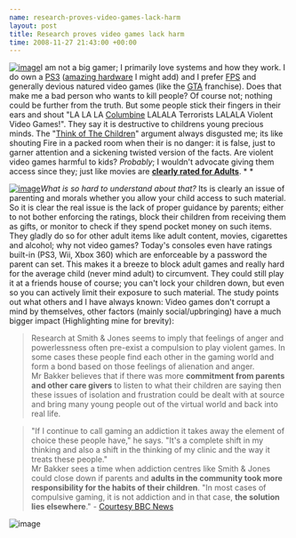 ```yaml
--- 
name: research-proves-video-games-lack-harm 
layout: post 
title: Research proves video games lack harm 
time: 2008-11-27 21:43:00 +00:00
---
```


[![image](http://upload.wikimedia.org/wikipedia/en/thumb/a/a0/Gtalogowhite.svg/200px-Gtalogowhite.svg.png)](http://upload.wikimedia.org/wikipedia/en/thumb/a/a0/Gtalogowhite.svg/200px-Gtalogowhite.svg.png)I
am not a big gamer; I primarily love systems and how they work. I do own
a [PS3](http://en.wikipedia.org/wiki/PlayStation_3) ([amazing
hardware](http://en.wikipedia.org/wiki/PlayStation_3_hardware) I might
add) and I prefer
[FPS](http://en.wikipedia.org/wiki/First-person_shooter) and generally
devious natured video games (like the
[GTA](http://en.wikipedia.org/wiki/Grand_Theft_Auto_(series))
franchise). Does that make me a bad person who wants to kill people? Of
course not; nothing could be further from the truth. But some people
stick their fingers in their ears and shout "LA LA LA
[Columbine](http://en.wikipedia.org/wiki/Columbine_High_School_massacre)
LALALA Terrorists LALALA Violent Video Games!". They say it is
destructive to childrens young precious minds. The "[Think of The
Children](http://en.wikipedia.org/wiki/For_The_Children_(politics))"
argument always disgusted me; its like shouting Fire in a packed room
when their is no danger: it is false, just to garner attention and a
sickening twisted version of the facts. Are violent video games harmful
to kids? *Probably*; I wouldn't advocate giving them access since they;
just like movies are [**clearly rated for
Adults**](http://en.wikipedia.org/wiki/Pan_European_Game_Information). *
*  
  
[![image](http://upload.wikimedia.org/wikipedia/en/4/41/Codbox.jpg)](http://upload.wikimedia.org/wikipedia/en/4/41/Codbox.jpg)*What
is so hard to understand about that?* Its is clearly an issue of
parenting and morals whether you allow your child access to such
material. So it is clear the real issue is the lack of proper guidance
by parents; either to not bother enforcing the ratings, block their
children from receiving them as gifts, or monitor to check if they spend
pocket money on such items. They gladly do so for other adult items like
adult content, movies, cigarettes and alcohol; why not video games?
Today's consoles even have ratings built-in (PS3, Wii, Xbox 360) which
are enforceable by a password the parent can set. This makes it a breeze
to block adult games and really hard for the average child (never mind
adult) to circumvent. They could still play it at a friends house of
course; you can't lock your children down, but even so you can actively
limit their exposure to such material. The study points out what others
and I have always known: Video games don't corrupt a mind by themselves,
other factors (mainly social/upbringing) have a much bigger impact
(Highlighting mine for brevity):  
> Research at Smith & Jones seems to imply that feelings of anger and
> powerlessness often pre-exist a compulsion to play violent games. In
> some cases these people find each other in the gaming world and form a
> bond based on those feelings of alienation and anger.   
> Mr Bakker believes that if there was more **commitment from parents
> and other care givers** to listen to what their children are saying
> then these issues of isolation and frustration could be dealt with at
> source and bring many young people out of the virtual world and back
> into real life.

>   
> "If I continue to call gaming an addiction it takes away the element
> of choice these people have," he says. "It's a complete shift in my
> thinking and also a shift in the thinking of my clinic and the way it
> treats these people."   
> Mr Bakker sees a time when addiction centres like Smith & Jones could
> close down if parents and **adults in the community took more
> responsibility for the habits of their children**.
> "In most cases of compulsive gaming, it is not addiction and in that
> case, **the solution lies elsewhere**." - [Courtesy BBC
> News](http://news.bbc.co.uk/2/hi/technology/7746471.stm)

![image](https://blogger.googleusercontent.com/tracker/7231752728434532377-4930865149249221412?l=neil.grogan.ie)
